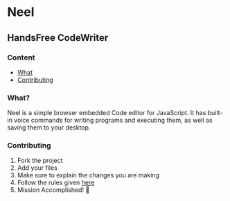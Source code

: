 # Neel

## HandsFree CodeWriter

### Content
- [What](#what)
- [Contributing](#contributing)

### What?
Neel is a simple browser embedded Code editor for JavaScript. It has built-in voice commands for writing programs and executing them, as well as saving them to your desktop. 

### Contributing

1) Fork the project
2) Add your files
3) Make sure to explain the changes you are making
4) Follow the rules given [here](https://github.com/Bhav3shsingh/neel/blob/main/CONTRIBUTING.md)
5) Mission Accomplished! :tada:






